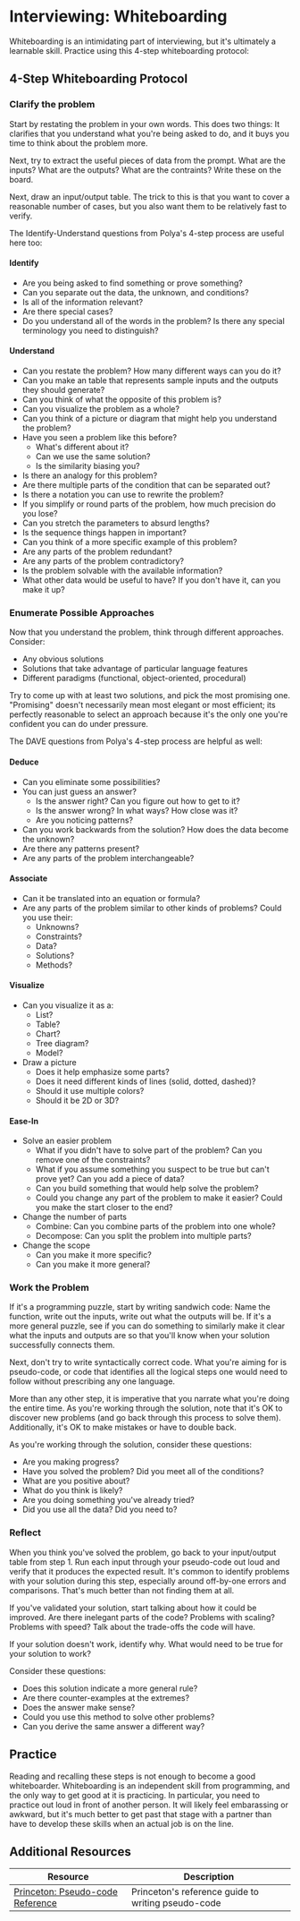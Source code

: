 # Interviewing: Whiteboarding

Whiteboarding is an intimidating part of interviewing, but it's ultimately a learnable skill. Practice using this 4-step whiteboarding protocol:

## 4-Step Whiteboarding Protocol

### Clarify the problem

Start by restating the problem in your own words. This does two things: It clarifies that you understand what you're being asked to do, and it buys you time to think about the problem more.

Next, try to extract the useful pieces of data from the prompt. What are the inputs? What are the outputs? What are the contraints? Write these on the board.

Next, draw an input/output table. The trick to this is that you want to cover a reasonable number of cases, but you also want them to be relatively fast to verify.

The Identify-Understand questions from Polya's 4-step process are useful here too:

#### Identify

* Are you being asked to find something or prove something?
* Can you separate out the data, the unknown, and conditions?
* Is all of the information relevant?
* Are there special cases?
* Do you understand all of the words in the problem? Is there any special terminology you need to distinguish?

#### Understand

* Can you restate the problem? How many different ways can you do it?
* Can you make an table that represents sample inputs and the outputs they should generate?
* Can you think of what the opposite of this problem is?
* Can you visualize the problem as a whole?
* Can you think of a picture or diagram that might help you understand the problem?
* Have you seen a problem like this before?
  * What's different about it?
  * Can we use the same solution?
  * Is the similarity biasing you?
* Is there an analogy for this problem?
* Are there multiple parts of the condition that can be separated out?
* Is there a notation you can use to rewrite the problem?
* If you simplify or round parts of the problem, how much precision do you lose?
* Can you stretch the parameters to absurd lengths?
* Is the sequence things happen in important?
* Can you think of a more specific example of this problem?
* Are any parts of the problem redundant?
* Are any parts of the problem contradictory?
* Is the problem solvable with the available information?
* What other data would be useful to have? If you don't have it, can you make it up?

### Enumerate Possible Approaches

Now that you understand the problem, think through different approaches. Consider:

* Any obvious solutions
* Solutions that take advantage of particular language features
* Different paradigms (functional, object-oriented, procedural)

Try to come up with at least two solutions, and pick the most promising one. "Promising" doesn't necessarily mean most elegant or most efficient; its perfectly reasonable to select an approach because it's the only one you're confident you can do under pressure.

The DAVE questions from Polya's 4-step process are helpful as well:

#### Deduce

* Can you eliminate some possibilities?
* You can just guess an answer?
  * Is the answer right? Can you figure out how to get to it?
  * Is the answer wrong? In what ways? How close was it?
  * Are you noticing patterns?
* Can you work backwards from the solution? How does the data become the unknown?
* Are there any patterns present?
* Are any parts of the problem interchangeable?

#### Associate

* Can it be translated into an equation or formula?
* Are any parts of the problem similar to other kinds of problems? Could you use their:
  * Unknowns?
  * Constraints?
  * Data?
  * Solutions?
  * Methods? 

#### Visualize

* Can you visualize it as a:
  * List?
  * Table?
  * Chart?
  * Tree diagram?
  * Model?
* Draw a picture
  * Does it help emphasize some parts?
  * Does it need different kinds of lines (solid, dotted, dashed)?
  * Should it use multiple colors?
  * Should it be 2D or 3D?

#### Ease-In

* Solve an easier problem
  * What if you didn't have to solve part of the problem? Can you remove one of the constraints?
  * What if you assume something you suspect to be true but can't prove yet? Can you add a piece of data?
  * Can you build something that would help solve the problem?
  * Could you change any part of the problem to make it easier? Could you make the start closer to the end?
* Change the number of parts
  * Combine: Can you combine parts of the problem into one whole?
  * Decompose: Can you split the problem into multiple parts?
* Change the scope
  * Can you make it more specific?
  * Can you make it more general?

### Work the Problem

If it's a programming puzzle, start by writing sandwich code: Name the function, write out the inputs, write out what the outputs will be. If it's a more general puzzle, see if you can do something to similarly make it clear what the inputs and outputs are so that you'll know when your solution successfully connects them.

Next, don't try to write syntactically correct code. What you're aiming for is pseudo-code, or code that identifies all the logical steps one would need to follow without prescribing any one language.

More than any other step, it is imperative that you narrate what you're doing the entire time. As you're working through the solution, note that it's OK to discover new problems (and go back through this process to solve them). Additionally, it's OK to make mistakes or have to double back.

As you're working through the solution, consider these questions:

* Are you making progress?
* Have you solved the problem? Did you meet all of the conditions?
* What are you positive about?
* What do you think is likely?
* Are you doing something you've already tried?
* Did you use all the data? Did you need to?

### Reflect

When you think you've solved the problem, go back to your input/output table from step 1. Run each input through your pseudo-code out loud and verify that it produces the expected result. It's common to identify problems with your solution during this step, especially around off-by-one errors and comparisons. That's much better than not finding them at all.

If you've validated your solution, start talking about how it could be improved. Are there inelegant parts of the code? Problems with scaling? Problems with speed? Talk about the trade-offs the code will have.

If your solution doesn't work, identify why. What would need to be true for your solution to work?

Consider these questions:

* Does this solution indicate a more general rule?
* Are there counter-examples at the extremes?
* Does the answer make sense?
* Could you use this method to solve other problems?
* Can you derive the same answer a different way?

## Practice

Reading and recalling these steps is not enough to become a good whiteboarder. Whiteboarding is an independent skill from programming, and the only way to get good at it is practicing. In particular, you need to practice out loud in front of another person. It will likely feel embarassing or awkward, but it's much better to get past that stage with a partner than have to develop these skills when an actual job is on the line.

## Additional Resources

| Resource | Description |
| --- | --- |
| [Princeton: Pseudo-code Reference](https://www.cs.princeton.edu/courses/archive/spr11/cos116/handouts/Pseudocode_Reference.pdf) | Princeton's reference guide to writing pseudo-code |
